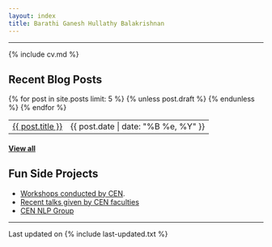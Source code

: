 ```yaml
---
layout: index
title: Barathi Ganesh Hullathy Balakrishnan
---
```


---

{% include cv.md %}

## <i class="fa fa-chevron-right"></i> Recent Blog Posts

<table class="table table-hover">
  {% for post in site.posts limit: 5 %}
    {% unless post.draft %}
    <tr>
      <td><a href="{{ post.url }}">{{ post.title }}</a></td>
      <td class="col-md-3" style="text-align: right;">{{ post.date | date: "%B %e, %Y" }}</td>
    </tr>
    {% endunless %}
  {% endfor %}
</table>
<h4><a href="/blog">View all</a></h4>

## <i class="fa fa-chevron-right"></i> Fun Side Projects
+ [Workshops conducted by CEN](https://barathiganesh-hb.github.io/cen-workshops/).
+ [Recent talks given by CEN faculties](https://barathiganesh-hb.github.io/cen-talks/)
+ [CEN NLP Group](https://barathiganesh-hb.github.io/cen-nlp-group/)
---

Last updated on {% include last-updated.txt %}
